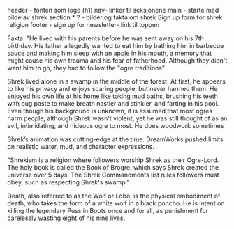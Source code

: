 header - fonten som logo (h1) nav- linker til seksjonene
main - starte med bilde av shrek
section * ? - bilder og fakta om shrek
Sign up form for shrek religion
footer - sign up for newsletter- link til toppen

Fakta:
"He lived with his parents before he was sent away on his 7th birthday. His father allegedly wanted to eat him by bathing him in barbecue sauce and making him sleep with an apple in his mouth, a memory that might cause his own trauma and his fear of fatherhood. Although they didn't want him to go, they had to follow the "ogre traditions”

Shrek lived alone in a swamp in the middle of the forest. At first, he appears to like his privacy and enjoys scaring people, but never harmed them. He enjoyed his own life at his home like taking mud baths, brushing his teeth with bug paste to make breath nastier and stinkier, and farting in his pool. Even though his background is unknown, it is assumed that most ogres harm people, although Shrek wasn't violent, yet he was still thought of as an evil, intimidating, and hideous ogre to most. He does woodwork sometimes

Shrek’s animation was cutting-edge at the time. DreamWorks pushed limits on realistic water, mud, and character expressions.

"Shrekism is a religion where followers worship Shrek as their Ogre-Lord. The holy book is called the Book of Brogre, which says Shrek created the universe over 5 days. The Shrek Commandments list rules followers must obey, such as respecting Shrek's swamp."

Death, also referred to as the Wolf or Lobo, is the physical embodiment of death, who takes the form of a white wolf in a black poncho. He is intent on killing the legendary Puss in Boots once and for all, as punishment for carelessly wasting eight of his nine lives.